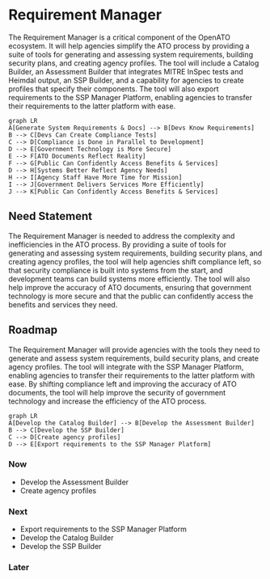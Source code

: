# Requirement Manager

The Requirement Manager is a critical component of the OpenATO ecosystem. It will help agencies simplify the ATO process by providing a suite of tools for generating and assessing system requirements, building security plans, and creating agency profiles. The tool will include a Catalog Builder, an Assessment Builder that integrates MITRE InSpec tests and Heimdal output, an SSP Builder, and a capability for agencies to create profiles that specify their components. The tool will also export requirements to the SSP Manager Platform, enabling agencies to transfer their requirements to the latter platform with ease.

```mermaid
graph LR
A[Generate System Requirements & Docs] --> B[Devs Know Requirements]
B --> C[Devs Can Create Compliance Tests]
C --> D[Compliance is Done in Parallel to Development]
D --> E[Government Technology is More Secure]
E --> F[ATO Documents Reflect Reality]
F --> G[Public Can Confidently Access Benefits & Services]
D --> H[Systems Better Reflect Agency Needs]
H --> I[Agency Staff Have More Time for Mission]
I --> J[Government Delivers Services More Efficiently]
J --> K[Public Can Confidently Access Benefits & Services]
```

## Need Statement

The Requirement Manager is needed to address the complexity and inefficiencies in the ATO process. By providing a suite of tools for generating and assessing system requirements, building security plans, and creating agency profiles, the tool will help agencies shift compliance left, so that security compliance is built into systems from the start, and development teams can build systems more efficiently. The tool will also help improve the accuracy of ATO documents, ensuring that government technology is more secure and that the public can confidently access the benefits and services they need.

## Roadmap

The Requirement Manager will provide agencies with the tools they need to generate and assess system requirements, build security plans, and create agency profiles. The tool will integrate with the SSP Manager Platform, enabling agencies to transfer their requirements to the latter platform with ease. By shifting compliance left and improving the accuracy of ATO documents, the tool will help improve the security of government technology and increase the efficiency of the ATO process.

```mermaid
graph LR
A[Develop the Catalog Builder] --> B[Develop the Assessment Builder]
B --> C[Develop the SSP Builder]
C --> D[Create agency profiles]
D --> E[Export requirements to the SSP Manager Platform]
```

### Now

- Develop the Assessment Builder
- Create agency profiles

### Next

- Export requirements to the SSP Manager Platform
- Develop the Catalog Builder
- Develop the SSP Builder

### Later
